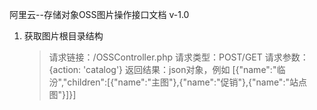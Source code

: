 阿里云--存储对象OSS图片操作接口文档 v-1.0
1. 获取图片根目录结构
	> 请求链接：/OSSController.php
	> 请求类型：POST/GET
	> 请求参数：{action: 'catalog'}
	> 返回结果：json对象，例如
		[{"name":"临汾","children":[{"name":"主图"},{"name":"促销"},{"name":"站点图"}]}]

